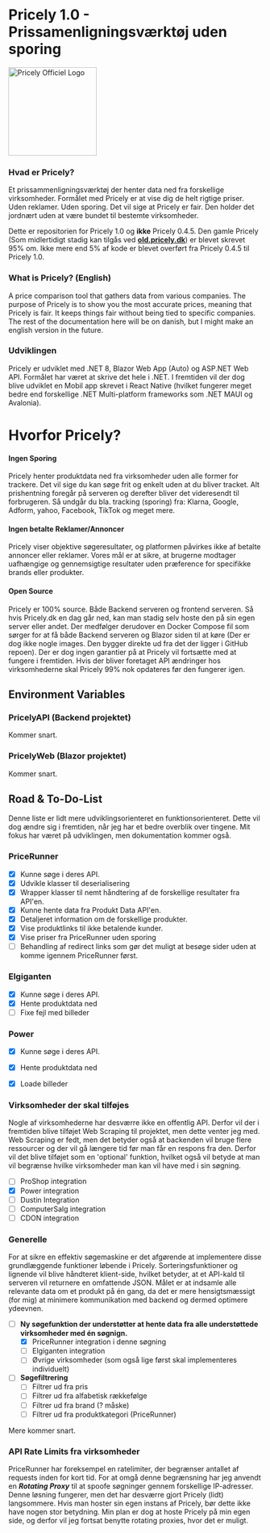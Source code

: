 

# Pricely 1.0 - Prissamenligningsværktøj uden sporing

<img src="https://i.imgur.com/ee41Wgp.png" alt="Pricely Officiel Logo" width="175" height="175"/>

### Hvad er Pricely?
Et prissammenligningsværktøj der henter data ned fra forskellige virksomheder. Formålet med Pricely er at vise dig de helt rigtige priser. Uden reklamer. Uden sporing. Det vil sige at Pricely er fair. Den holder det jordnært uden at være bundet til bestemte virksomheder.

Dette er repositorien for Pricely 1.0 og **ikke** Pricely 0.4.5. Den gamle Pricely (Som midlertidigt stadig kan tilgås ved  [**old.pricely.dk**](https://old.pricely.dk/)) er blevet skrevet 95% om. Ikke mere end 5% af kode er blevet overført fra Pricely 0.4.5 til Pricely 1.0.

### What is Pricely? (English)
A price comparison tool that gathers data from various companies. The purpose of Pricely is to show you the most accurate prices, meaning that Pricely is fair. It keeps things fair without being tied to specific companies. The rest of the documentation here will be on danish, but I might make an english version in the future.


### Udviklingen
Pricely er udviklet med .NET 8, Blazor Web App (Auto) og ASP.NET Web API. Formålet har været at skrive det hele i .NET. I fremtiden vil der dog blive udviklet en Mobil app skrevet i React Native (hvilket fungerer meget bedre end forskellige .NET Multi-platform frameworks som .NET MAUI og Avalonia).

# Hvorfor Pricely?
#### Ingen Sporing
Pricely henter produktdata ned fra virksomheder uden alle former for trackere. Det vil sige du kan søge frit og enkelt uden at du bliver tracket. Alt prishentning foregår på serveren og derefter bliver det videresendt til forbrugeren. Så undgår du bla. tracking (sporing) fra: Klarna, Google, Adform, yahoo, Facebook, TikTok og meget mere.

#### Ingen betalte Reklamer/Annoncer
Pricely viser objektive søgeresultater, og platformen påvirkes ikke af betalte annoncer eller reklamer. Vores mål er at sikre, at brugerne modtager uafhængige og gennemsigtige resultater uden præference for specifikke brands eller produkter.

#### Open Source
Pricely er 100% source. Både Backend serveren og frontend serveren. Så hvis Pricely.dk en dag går ned, kan man stadig selv hoste den på sin egen server eller andet. Der medfølger derudover en Docker Compose fil som sørger for at få både Backend serveren og Blazor siden til at køre (Der er dog ikke nogle images. Den bygger direkte ud fra det der ligger i GitHub repoen). Der er dog ingen garantier på at Pricely vil fortsætte med at fungere i fremtiden. Hvis der bliver foretaget API ændringer hos virksomhederne skal Pricely 99% nok opdateres før den fungerer igen.

## Environment Variables 
### PricelyAPI (Backend projektet)
Kommer snart.

### PricelyWeb (Blazor projektet)
Kommer snart.






## Road & To-Do-List 
Denne liste er lidt mere udviklingsorienteret en funktionsorienteret. Dette vil dog ændre sig i fremtiden, når jeg har et bedre overblik over tingene. Mit fokus har været på udviklingen, men dokumentation kommer også.

### PriceRunner
- [x] Kunne søge i deres API. 
- [x] Udvikle klasser til deserialisering
- [x] Wrapper klasser til nemt håndtering af de forskellige resultater fra API'en.
- [x]  Kunne hente data fra Produkt Data API'en.
- [x]  Detaljeret information om de forskellige produkter.
- [x]  Vise produktlinks til ikke betalende kunder.
- [x] Vise priser fra PriceRunner uden sporing 
- [ ] Behandling af redirect links som gør det muligt at besøge sider uden at komme igennem PriceRunner først.

### Elgiganten
- [x] Kunne søge i deres API. 
- [x] Hente produktdata ned
- [ ] Fixe fejl med billeder

### Power
- [x] Kunne søge i deres API. 
- [x] Hente produktdata ned
- [x] Loade billeder


### Virksomheder der skal tilføjes
Nogle af virksomhederne har desværre ikke en offentlig API. Derfor vil der i fremtiden blive tilføjet Web Scraping til projektet, men dette venter jeg med. Web Scraping er fedt, men det betyder også at backenden vil bruge flere ressourcer og der vil gå længere tid før man får en respons fra den. Derfor vil det blive tilføjet som en 'optional' funktion, hvilket også vil betyde at man vil begrænse hvilke virksomheder man kan vil have med i sin søgning.
- [ ] ProShop integration
- [x] Power integration
- [ ] Dustin Integration
- [ ] ComputerSalg integration
- [ ] CDON integration

### Generelle 
For at sikre en effektiv søgemaskine er det afgørende at implementere disse grundlæggende funktioner løbende i Pricely. Sorteringsfunktioner og lignende vil blive håndteret klient-side, hvilket betyder, at et API-kald til serveren vil returnere en omfattende JSON. Målet er at indsamle alle relevante data om et produkt på én gang, da det er mere hensigtsmæssigt (for mig) at minimere kommunikation med backend og dermed optimere ydeevnen. 
- [ ] **Ny søgefunktion der understøtter at hente data fra alle understøttede virksomheder med én søgnign.**
	- [x] PriceRunner integration i denne søgning
	- [ ] Elgiganten integration
	- [ ] Øvrige virksomheder (som også lige først skal implementeres individuelt)

- [ ] **Søgefiltrering**
	- [ ] Filtrer ud fra pris
	- [ ] Filtrer ud fra alfabetisk rækkefølge
	- [ ] Filtrer ud fra brand (? måske)
	- [ ] Filtrer ud fra produktkategori (PriceRunner)

Mere kommer snart.
 
### API Rate Limits fra virksomheder
PriceRunner har foreksempel en ratelimiter, der begrænser antallet af requests inden for kort tid. For at omgå denne begrænsning har jeg anvendt en ***Rotating Proxy*** til at spoofe søgninger gennem forskellige IP-adresser. Denne løsning fungerer, men det har desværre gjort Pricely (lidt) langsommere. Hvis man hoster sin egen instans af Pricely, bør dette ikke have nogen stor betydning. Min plan er dog at hoste Pricely på min egen side, og derfor vil jeg fortsat benytte rotating proxies, hvor det er muligt.







